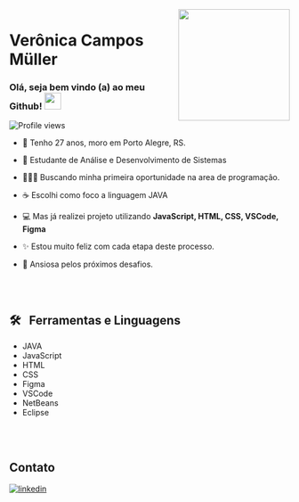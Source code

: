 <img align="right" height="200em" src= "https://raw.githubusercontent.com/gist/VeronicaCMuller/6236d0dc8dfc91fb2a9317e44963e8af/raw/c4cd2b648c07fd5a1d01edbbb2a7050973059045/logo3.svg"/>
<h1 align="left">Verônica Campos Müller</h1>
<h3>   Olá, seja bem vindo (a) ao meu Github! <img src="https://raw.githubusercontent.com/kaueMarques/kaueMarques/master/hi.gif" height="30px"> </h3>
<p align="left"> <img src="https://komarev.com/ghpvc/?username=VeronicaCMuller&color=yellow" alt="Profile views" /> </p>

- 📌 Tenho 27 anos, moro em Porto Alegre, RS.

- 📖 Estudante de Análise e Desenvolvimento de Sistemas

- 👩🏽‍💻 Buscando minha primeira oportunidade na area de programação. 

- ☕ Escolhi como foco a linguagem JAVA 

- 💻 Mas já realizei projeto utilizando
       **JavaScript, HTML, CSS, VSCode, Figma**

- ✨ Estou muito feliz com cada etapa deste processo.

- 🚀 Ansiosa pelos próximos desafios.


<br><br>

## 🛠 &nbsp; Ferramentas e Linguagens

- JAVA
- JavaScript
- HTML
- CSS
- Figma
- VSCode
- NetBeans
- Eclipse

<br><br>


## Contato

<a href="https://www.linkedin.com/in/veronicacamposmuller/" target="_blank">
  <img align="center" src="https://raw.githubusercontent.com/gist/VeronicaCMuller/c68634b784894fad70926bf3ae9aa0b7/raw/0a6e74c8e9919868b53f4ae62d6b12997f743b85/linkedinVCM.svg" alt="linkedin"/>
</a>


<!--
**VeronicaCMuller/VeronicaCMuller** is a ✨ _special_ ✨ repository because its `README.md` (this file) appears on your GitHub profile.

Here are some ideas to get you started:

- 🔭 I’m currently working on ...
- 🌱 I’m currently learning ...
- 👯 I’m looking to collaborate on ...
- 🤔 I’m looking for help with ...
- 💬 Ask me about ...
- 📫 How to reach me: ...
- 😄 Pronouns: ...
- ⚡ Fun fact: ...
-->
